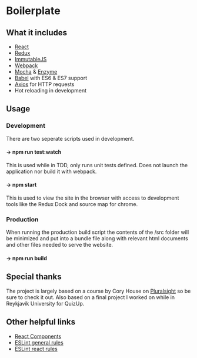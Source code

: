 # Boilerplate

## What it includes
 - [React](https://facebook.github.io/react/docs/getting-started.html)
 - [Redux](http://redux.js.org/index.html)
 - [ImmutableJS](https://facebook.github.io/immutable-js/)
 - [Webpack](http://webpack.github.io/docs/)
 - [Mocha](https://mochajs.org/) & [Enzyme](https://github.com/airbnb/enzyme/tree/master/docs)
 - [Babel](https://babeljs.io/) with ES6 & ES7 support
 - [Axios](https://www.npmjs.com/package/axios) for HTTP requests
 - Hot reloading in development

## Usage
### Development
  There are two seperate scripts used in development.

#### -> npm run test:watch
  This is used while in TDD, only runs unit tests defined. Does not launch the application nor build it with webpack.

#### -> npm start
  This is used to view the site in the browser with access to development tools like the Redux Dock and source map for chrome.

### Production
  When running the production build script the contents of the /src folder will be minimized and put into a bundle file along with relevant html documents and other files needed to serve the website.

#### -> npm run build

## Special thanks
  The project is largely based on a course by Cory House on [Pluralsight](https://www.pluralsight.com/courses/react-redux-react-router-es6 "Building Applications with React and Redux in ES6") so be sure to check it out.
  Also based on a final project I worked on while in Reykjavík University for QuizUp.

## Other helpful links
  - [React Components](https://facebook.github.io/react/docs/component-specs.html "Specifications and Lifecycles")
  - [ESLint general rules](http://eslint.org/docs/rules/)
  - [ESLint react rules](https://github.com/yannickcr/eslint-plugin-react)
